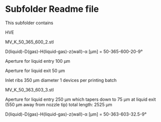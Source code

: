 # Subfolder Readme file
This subfolder contains

HVE

MV_K_50_365_600_2.stl 

D(liquid)-D(gas)-H(liquid-gas)-z(wall)-α [µm]
= 50-365-600-20-9°

Aperture for liquid entry
100 µm

Aperture for liquid exit
50 µm

Inlet ribs 350 µm diameter
1 devices per printing batch


MV_K_50_363_603_3.stl 

Aperture for liquid entry
250 µm which tapers down to 75 µm at liquid exit (550 µm away from nozzle tip)
total length: 2525 µm

D(liquid)-D(gas)-H(liquid-gas)-z(wall)-α [µm]
= 50-363-603-32.5-9°